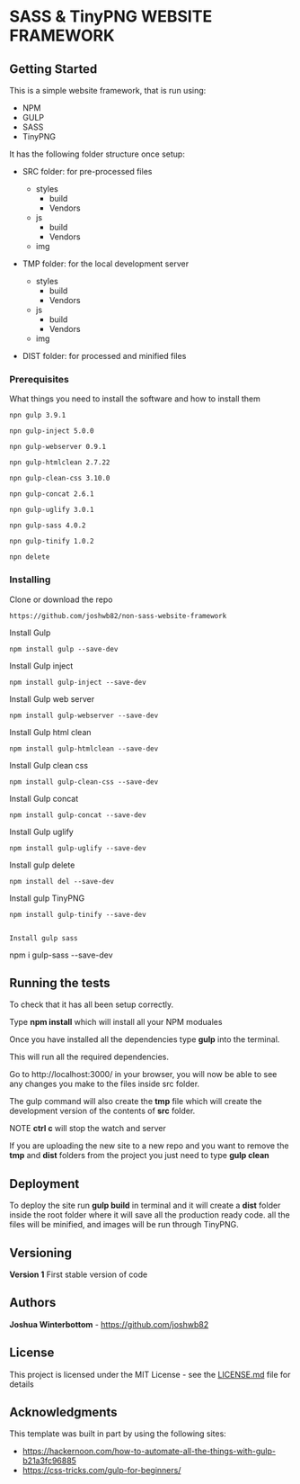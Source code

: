 # SASS & TinyPNG WEBSITE FRAMEWORK



## Getting Started

This is a simple website framework, that is run using: 
* NPM 
* GULP
* SASS
* TinyPNG


It has the following folder structure once setup:

* SRC folder: for pre-processed files 
  - styles
    - build
    - Vendors 
  - js
    - build
    - Vendors
  - img 

* TMP folder: for the local development server 
  - styles
    - build
    - Vendors 
  - js
    - build
    - Vendors
  - img 

* DIST folder: for processed and minified files


### Prerequisites

What things you need to install the software and how to install them

```
npn gulp 3.9.1
```

```
npn gulp-inject 5.0.0
```

```
npn gulp-webserver 0.9.1
```

```
npn gulp-htmlclean 2.7.22
```

```
npn gulp-clean-css 3.10.0
```

```
npn gulp-concat 2.6.1
```

```
npn gulp-uglify 3.0.1
```

```
npn gulp-sass 4.0.2
```

```
npn gulp-tinify 1.0.2
```

```
npn delete
```


### Installing

Clone or download the repo

```
https://github.com/joshwb82/non-sass-website-framework
```

Install Gulp

```
npm install gulp --save-dev
```

Install Gulp inject

```
npm install gulp-inject --save-dev
```

Install Gulp web server

```
npm install gulp-webserver --save-dev
```

Install Gulp html clean

```
npm install gulp-htmlclean --save-dev
```

Install Gulp clean css

```
npm install gulp-clean-css --save-dev
```

Install Gulp concat

```
npm install gulp-concat --save-dev
```

Install Gulp uglify

```
npm install gulp-uglify --save-dev
```

Install gulp delete

```
npm install del --save-dev
```

Install gulp TinyPNG

```
npm install gulp-tinify --save-dev


Install gulp sass

```
npm i gulp-sass --save-dev



## Running the tests

To check that it has all been setup correctly. 

Type **npm install** which will install all your NPM moduales

Once you have installed all the dependencies type **gulp** into the terminal.

This will run all the required dependencies.

Go to http://localhost:3000/ in your browser, you will now be able to see any changes you make to the files inside src folder.

The gulp command will also create the **tmp** file which will create the development version of the contents of **src** folder.

NOTE
**ctrl c** will stop the watch and server

If you are uploading the new site to a new repo and you want to remove the **tmp** and **dist** folders from the project you just need to type **gulp clean**  


## Deployment

To deploy the site run **gulp build** in terminal and it will create a **dist** folder inside the root folder where it will save all the production ready code. all the files will be minified, and images will be run through TinyPNG.


## Versioning

**Version 1**
First stable version of code


## Authors

**Joshua Winterbottom** - https://github.com/joshwb82


## License

This project is licensed under the MIT License - see the [LICENSE.md](LICENSE.md) file for details


## Acknowledgments

This template was built in part by using the following sites:
* https://hackernoon.com/how-to-automate-all-the-things-with-gulp-b21a3fc96885
* https://css-tricks.com/gulp-for-beginners/  

